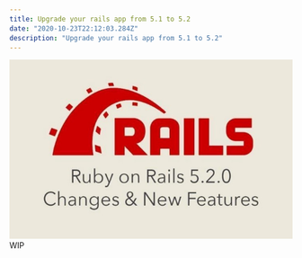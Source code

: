 ```yaml
---
title: Upgrade your rails app from 5.1 to 5.2
date: "2020-10-23T22:12:03.284Z"
description: "Upgrade your rails app from 5.1 to 5.2"
---
```


![Rails](./rails.jpeg)
WIP